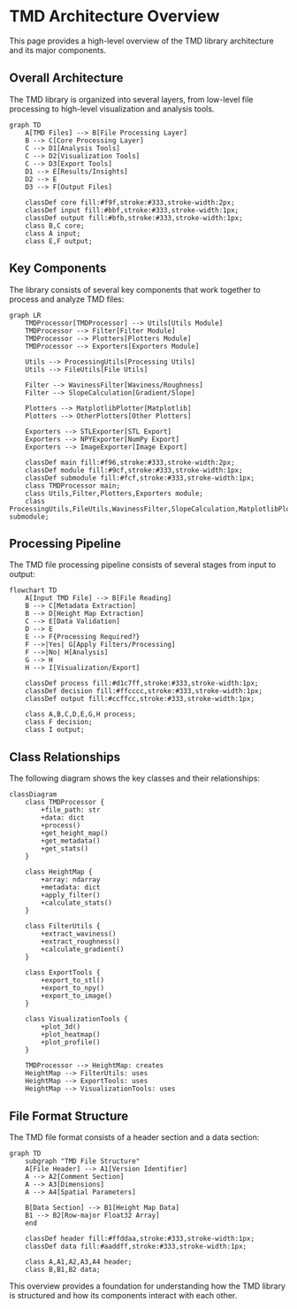 # TMD Architecture Overview

This page provides a high-level overview of the TMD library architecture and its major components.

## Overall Architecture

The TMD library is organized into several layers, from low-level file processing to high-level visualization and analysis tools.

```mermaid
graph TD
    A[TMD Files] --> B[File Processing Layer]
    B --> C[Core Processing Layer]
    C --> D1[Analysis Tools]
    C --> D2[Visualization Tools]
    C --> D3[Export Tools]
    D1 --> E[Results/Insights]
    D2 --> E
    D3 --> F[Output Files]
    
    classDef core fill:#f9f,stroke:#333,stroke-width:2px;
    classDef input fill:#bbf,stroke:#333,stroke-width:1px;
    classDef output fill:#bfb,stroke:#333,stroke-width:1px;
    class B,C core;
    class A input;
    class E,F output;
```

## Key Components

The library consists of several key components that work together to process and analyze TMD files:

```mermaid
graph LR
    TMDProcessor[TMDProcessor] --> Utils[Utils Module]
    TMDProcessor --> Filter[Filter Module]
    TMDProcessor --> Plotters[Plotters Module]
    TMDProcessor --> Exporters[Exporters Module]
    
    Utils --> ProcessingUtils[Processing Utils]
    Utils --> FileUtils[File Utils]
    
    Filter --> WavinessFilter[Waviness/Roughness]
    Filter --> SlopeCalculation[Gradient/Slope]
    
    Plotters --> MatplotlibPlotter[Matplotlib]
    Plotters --> OtherPlotters[Other Plotters]
    
    Exporters --> STLExporter[STL Export]
    Exporters --> NPYExporter[NumPy Export]
    Exporters --> ImageExporter[Image Export]
    
    classDef main fill:#f96,stroke:#333,stroke-width:2px;
    classDef module fill:#9cf,stroke:#333,stroke-width:1px;
    classDef submodule fill:#fcf,stroke:#333,stroke-width:1px;
    class TMDProcessor main;
    class Utils,Filter,Plotters,Exporters module;
    class ProcessingUtils,FileUtils,WavinessFilter,SlopeCalculation,MatplotlibPlotter,OtherPlotters,STLExporter,NPYExporter,ImageExporter submodule;
```

## Processing Pipeline

The TMD file processing pipeline consists of several stages from input to output:

```mermaid
flowchart TD
    A[Input TMD File] --> B[File Reading]
    B --> C[Metadata Extraction]
    B --> D[Height Map Extraction]
    C --> E[Data Validation]
    D --> E
    E --> F{Processing Required?}
    F -->|Yes| G[Apply Filters/Processing]
    F -->|No| H[Analysis]
    G --> H
    H --> I[Visualization/Export]
    
    classDef process fill:#d1c7ff,stroke:#333,stroke-width:1px;
    classDef decision fill:#ffcccc,stroke:#333,stroke-width:1px;
    classDef output fill:#ccffcc,stroke:#333,stroke-width:1px;
    
    class A,B,C,D,E,G,H process;
    class F decision;
    class I output;
```

## Class Relationships

The following diagram shows the key classes and their relationships:

```mermaid
classDiagram
    class TMDProcessor {
        +file_path: str
        +data: dict
        +process()
        +get_height_map()
        +get_metadata()
        +get_stats()
    }
    
    class HeightMap {
        +array: ndarray
        +metadata: dict
        +apply_filter()
        +calculate_stats()
    }
    
    class FilterUtils {
        +extract_waviness()
        +extract_roughness()
        +calculate_gradient()
    }
    
    class ExportTools {
        +export_to_stl()
        +export_to_npy()
        +export_to_image()
    }
    
    class VisualizationTools {
        +plot_3d()
        +plot_heatmap()
        +plot_profile()
    }
    
    TMDProcessor --> HeightMap: creates
    HeightMap --> FilterUtils: uses
    HeightMap --> ExportTools: uses
    HeightMap --> VisualizationTools: uses
```

## File Format Structure

The TMD file format consists of a header section and a data section:

```mermaid
graph TD
    subgraph "TMD File Structure"
    A[File Header] --> A1[Version Identifier]
    A --> A2[Comment Section]
    A --> A3[Dimensions]
    A --> A4[Spatial Parameters]
    
    B[Data Section] --> B1[Height Map Data]
    B1 --> B2[Row-major Float32 Array]
    end
    
    classDef header fill:#ffddaa,stroke:#333,stroke-width:1px;
    classDef data fill:#aaddff,stroke:#333,stroke-width:1px;
    
    class A,A1,A2,A3,A4 header;
    class B,B1,B2 data;
```

This overview provides a foundation for understanding how the TMD library is structured and how its components interact with each other.
